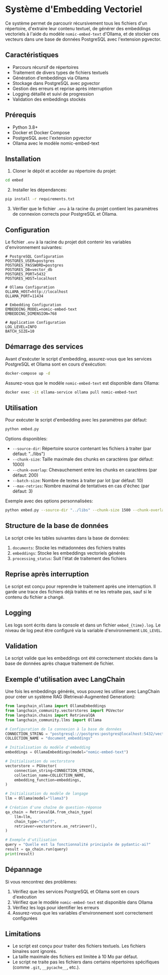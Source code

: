 # Système d'Embedding Vectoriel

Ce système permet de parcourir récursivement tous les fichiers d'un répertoire, d'extraire leur contenu textuel, de générer des embeddings vectoriels à l'aide du modèle `nomic-embed-text` d'Ollama, et de stocker ces vecteurs dans une base de données PostgreSQL avec l'extension pgvector.

## Caractéristiques

- Parcours récursif de répertoires
- Traitement de divers types de fichiers textuels
- Génération d'embeddings via Ollama
- Stockage dans PostgreSQL avec pgvector
- Gestion des erreurs et reprise après interruption
- Logging détaillé et suivi de progression
- Validation des embeddings stockés

## Prérequis

- Python 3.8+
- Docker et Docker Compose
- PostgreSQL avec l'extension pgvector
- Ollama avec le modèle nomic-embed-text

## Installation

1. Cloner le dépôt et accéder au répertoire du projet:

```bash
cd embed
```

2. Installer les dépendances:

```bash
pip install -r requirements.txt
```

3. Vérifier que le fichier `.env` à la racine du projet contient les paramètres de connexion corrects pour PostgreSQL et Ollama.

## Configuration

Le fichier `.env` à la racine du projet doit contenir les variables d'environnement suivantes:

```
# PostgreSQL Configuration
POSTGRES_USER=postgres
POSTGRES_PASSWORD=postgres
POSTGRES_DB=vector_db
POSTGRES_PORT=5432
POSTGRES_HOST=localhost

# Ollama Configuration
OLLAMA_HOST=http://localhost
OLLAMA_PORT=11434

# Embedding Configuration
EMBEDDING_MODEL=nomic-embed-text
EMBEDDING_DIMENSION=768

# Application Configuration
LOG_LEVEL=INFO
BATCH_SIZE=10
```

## Démarrage des services

Avant d'exécuter le script d'embedding, assurez-vous que les services PostgreSQL et Ollama sont en cours d'exécution:

```bash
docker-compose up -d
```

Assurez-vous que le modèle `nomic-embed-text` est disponible dans Ollama:

```bash
docker exec -it ollama-service ollama pull nomic-embed-text
```

## Utilisation

Pour exécuter le script d'embedding avec les paramètres par défaut:

```bash
python embed.py
```

Options disponibles:

- `--source-dir`: Répertoire source contenant les fichiers à traiter (par défaut: "../libs")
- `--chunk-size`: Taille maximale des chunks en caractères (par défaut: 1000)
- `--chunk-overlap`: Chevauchement entre les chunks en caractères (par défaut: 200)
- `--batch-size`: Nombre de textes à traiter par lot (par défaut: 10)
- `--max-retries`: Nombre maximal de tentatives en cas d'échec (par défaut: 3)

Exemple avec des options personnalisées:

```bash
python embed.py --source-dir "../libs" --chunk-size 1500 --chunk-overlap 300 --batch-size 5
```

## Structure de la base de données

Le script crée les tables suivantes dans la base de données:

1. `documents`: Stocke les métadonnées des fichiers traités
2. `embeddings`: Stocke les embeddings vectoriels générés
3. `processing_status`: Suit l'état de traitement des fichiers

## Reprise après interruption

Le script est conçu pour reprendre le traitement après une interruption. Il garde une trace des fichiers déjà traités et ne les retraite pas, sauf si le contenu du fichier a changé.

## Logging

Les logs sont écrits dans la console et dans un fichier `embed_{time}.log`. Le niveau de log peut être configuré via la variable d'environnement `LOG_LEVEL`.

## Validation

Le script valide que les embeddings ont été correctement stockés dans la base de données après chaque traitement de fichier.

## Exemple d'utilisation avec LangChain

Une fois les embeddings générés, vous pouvez les utiliser avec LangChain pour créer un système RAG (Retrieval-Augmented Generation):

```python
from langchain_ollama import OllamaEmbeddings
from langchain_community.vectorstores import PGVector
from langchain.chains import RetrievalQA
from langchain_community.llms import Ollama

# Configuration de la connexion à la base de données
CONNECTION_STRING = "postgresql://postgres:postgres@localhost:5432/vectordb"
COLLECTION_NAME = "document_embeddings"

# Initialisation du modèle d'embedding
embeddings = OllamaEmbeddings(model="nomic-embed-text")

# Initialisation du vectorstore
vectorstore = PGVector(
    connection_string=CONNECTION_STRING,
    collection_name=COLLECTION_NAME,
    embedding_function=embeddings,
)

# Initialisation du modèle de langage
llm = Ollama(model="llama3")

# Création d'une chaîne de question-réponse
qa_chain = RetrievalQA.from_chain_type(
    llm=llm,
    chain_type="stuff",
    retriever=vectorstore.as_retriever(),
)

# Exemple d'utilisation
query = "Quelle est la fonctionnalité principale de pydantic-ai?"
result = qa_chain.run(query)
print(result)
```

## Dépannage

Si vous rencontrez des problèmes:

1. Vérifiez que les services PostgreSQL et Ollama sont en cours d'exécution
2. Vérifiez que le modèle `nomic-embed-text` est disponible dans Ollama
3. Vérifiez les logs pour identifier les erreurs
4. Assurez-vous que les variables d'environnement sont correctement configurées

## Limitations

- Le script est conçu pour traiter des fichiers textuels. Les fichiers binaires sont ignorés.
- La taille maximale des fichiers est limitée à 10 Mo par défaut.
- Le script ne traite pas les fichiers dans certains répertoires spécifiques (comme `.git`, `__pycache__`, etc.).